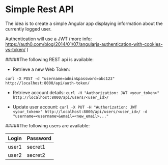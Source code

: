 Simple Rest API
===========

The idea is to create a simple Angular app displaying information about the currently logged user. 

Authentication will use a JWT (more info: https://auth0.com/blog/2014/01/07/angularjs-authentication-with-cookies-vs-token/ )

#####The following REST api is available:

* Retrieve a new Web Token:

`curl -X POST -d "username=admin&password=abc123" http://localhost:8000/api/auth-token/`

* Retrieve account details:
`curl -H "Authorization: JWT <your_token>" http://localhost:8000/api/users/<user_id>/`

* Update user account:
`curl -X PUT -H "Authorization: JWT <your_token>" http://localhost:8000/api/users/<user_id>/ -d "username=<username>&email=<new_email>..."`



#####The following users are available:

| Login  | Password |
| ------ | -------- |
| user1  | secret1|
| user2  | secret2|

